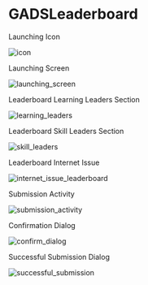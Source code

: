 # GADSLeaderboard

Launching Icon

![icon](https://user-images.githubusercontent.com/59747607/92187831-2184b000-ee5b-11ea-8e04-fcd252bbe8e3.jpeg)


Launching Screen

![launching_screen](https://user-images.githubusercontent.com/59747607/92187869-3feaab80-ee5b-11ea-879a-7a213ae81bbf.jpeg)


Leaderboard Learning Leaders Section

![learning_leaders](https://user-images.githubusercontent.com/59747607/92187953-82ac8380-ee5b-11ea-81a6-51ec1b075d71.jpeg)


Leaderboard Skill Leaders Section

![skill_leaders](https://user-images.githubusercontent.com/59747607/92187957-850edd80-ee5b-11ea-83fa-ed1c6e131ef6.jpeg)


Leaderboard Internet Issue

![internet_issue_leaderboard](https://user-images.githubusercontent.com/59747607/92187962-87713780-ee5b-11ea-80f6-60e2b5226209.jpeg)


Submission Activity

![submission_activity](https://user-images.githubusercontent.com/59747607/92187968-89d39180-ee5b-11ea-94e3-3d31003526fd.jpeg)


Confirmation Dialog

![confirm_dialog](https://user-images.githubusercontent.com/59747607/92188108-f9498100-ee5b-11ea-94eb-bfecdb5fa3e0.jpeg)


Successful Submission Dialog

![successful_submission](https://user-images.githubusercontent.com/59747607/92187970-8b9d5500-ee5b-11ea-8b8c-d537696634af.jpeg)

